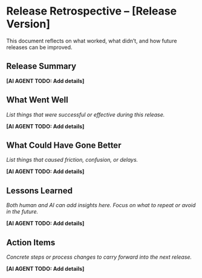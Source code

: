 # Release Retrospective – [Release Version]
This document reflects on what worked, what didn’t, and how future releases can be improved.

## Release Summary
**[AI AGENT TODO: Add details]**

## What Went Well
_List things that were successful or effective during this release._

**[AI AGENT TODO: Add details]**

## What Could Have Gone Better
_List things that caused friction, confusion, or delays._

**[AI AGENT TODO: Add details]**

## Lessons Learned
_Both human and AI can add insights here. Focus on what to repeat or avoid in the future._

**[AI AGENT TODO: Add details]**

## Action Items
_Concrete steps or process changes to carry forward into the next release._

**[AI AGENT TODO: Add details]**